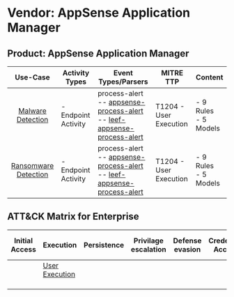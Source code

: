 Vendor: AppSense Application Manager
====================================
Product: AppSense Application Manager
-------------------------------------
|                              Use-Case                               | Activity Types      | Event Types/Parsers                                                                                                                                                                                  | MITRE TTP                  | Content                   |
|:-------------------------------------------------------------------:| ------------------- | ---------------------------------------------------------------------------------------------------------------------------------------------------------------------------------------------------- | -------------------------- | ------------------------- |
|    [Malware Detection](../UseCases/usecase_malware_detection.md)    | - Endpoint Activity |  process-alert<br> -- [appsense-process-alert](../Parsers/parserContent_appsense-process-alert.md)<br> -- [leef-appsense-process-alert](../Parsers/parserContent_leef-appsense-process-alert.md)<br> | T1204 - User Execution<br> |  - 9 Rules<br> - 5 Models |
| [Ransomware Detection](../UseCases/usecase_ransomware_detection.md) | - Endpoint Activity |  process-alert<br> -- [appsense-process-alert](../Parsers/parserContent_appsense-process-alert.md)<br> -- [leef-appsense-process-alert](../Parsers/parserContent_leef-appsense-process-alert.md)<br> | T1204 - User Execution<br> |  - 9 Rules<br> - 5 Models |

ATT&CK Matrix for Enterprise
----------------------------
| Initial Access | Execution                                                           | Persistence | Privilage escalation | Defense evasion | Credential Access | Discovery | Lateral Movement | Collection | Command and Control | Exfiltration | Impact |
| -------------- | ------------------------------------------------------------------- | ----------- | -------------------- | --------------- | ----------------- | --------- | ---------------- | ---------- | ------------------- | ------------ | ------ |
|                | [User Execution](https://attack.mitre.org/techniques/T1204)<br><br> |             |                      |                 |                   |           |                  |            |                     |              |        |